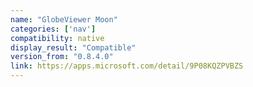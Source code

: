 ```yaml
---
name: "GlobeViewer Moon"
categories: ['nav']
compatibility: native
display_result: "Compatible"
version_from: "0.8.4.0"
link: https://apps.microsoft.com/detail/9P08KQZPVBZS
---
```

